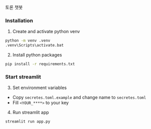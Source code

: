 토론 챗봇

### Installation
1. Create and activate python venv
```cmd
python -m venv .venv
.venv\Scripts\activate.bat
```
2. Install python packages
```cmd
pip install -r requirements.txt
```
### Start streamlit
3. Set environment variables
- Copy `secretes.toml.example` and change name to `secretes.toml`
- Fill `<YOUR_****>` to your key
4. Run streamlit app

```cmd
streamlit run app.py
